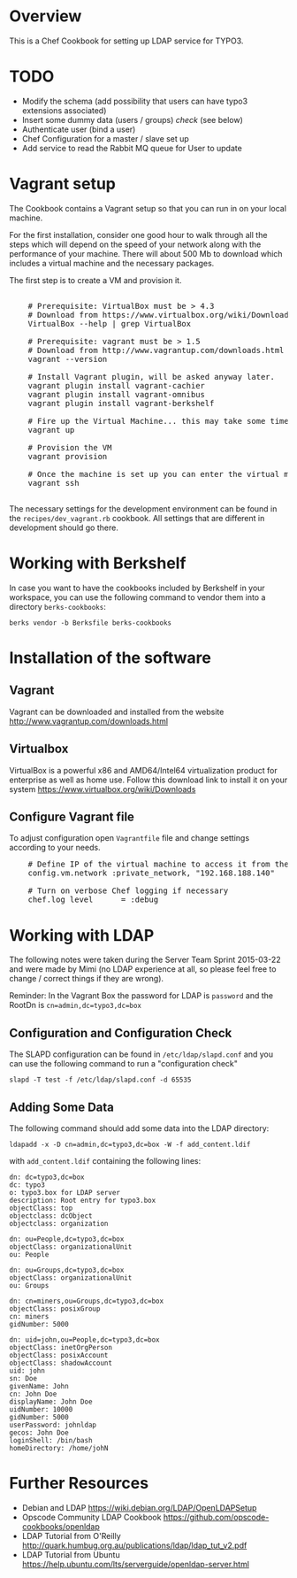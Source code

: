 Overview
========

This is a Chef Cookbook for setting up LDAP service for TYPO3.

TODO
====

* Modify the schema (add possibility that users can have typo3 extensions associated)
* Insert some dummy data (users / groups) *check* (see below)
* Authenticate user (bind a user)
* Chef Configuration for a master / slave set up
* Add service to read the Rabbit MQ queue for User to update

Vagrant setup
=============

The Cookbook contains a Vagrant setup so that you can run in on your local machine.

For the first installation, consider one good hour to walk through all the steps which will depend on the speed of your network along with the performance of your machine.
There will about 500 Mb to download which includes a virtual machine and the necessary packages.

The first step is to create a VM and provision it.

<pre>

	# Prerequisite: VirtualBox must be > 4.3
	# Download from https://www.virtualbox.org/wiki/Downloads
	VirtualBox --help | grep VirtualBox

	# Prerequisite: vagrant must be > 1.5
	# Download from http://www.vagrantup.com/downloads.html
	vagrant --version

	# Install Vagrant plugin, will be asked anyway later.
	vagrant plugin install vagrant-cachier
	vagrant plugin install vagrant-omnibus
	vagrant plugin install vagrant-berkshelf

	# Fire up the Virtual Machine... this may take some time as it will download an empty VM box
	vagrant up

	# Provision the VM
	vagrant provision

	# Once the machine is set up you can enter the virtual machine by using vagrant itself.
	vagrant ssh

</pre>

The necessary settings for the development environment can be found in the ``recipes/dev_vagrant.rb`` cookbook. All settings
that are different in development should go there.

Working with Berkshelf
======================

In case you want to have the cookbooks included by Berkshelf in your workspace, you can use the following command to vendor them into a directory ``berks-cookbooks``:

    berks vendor -b Berksfile berks-cookbooks

Installation of the software
============================

Vagrant
-------

Vagrant can be downloaded and installed from the website http://www.vagrantup.com/downloads.html

Virtualbox
----------

VirtualBox is a powerful x86 and AMD64/Intel64 virtualization product for enterprise as well as home use.
Follow this download link to install it on your system https://www.virtualbox.org/wiki/Downloads

Configure Vagrant file
----------------------

To adjust configuration open ``Vagrantfile`` file and change settings according to your needs.

<pre>
	# Define IP of the virtual machine to access it from the host
	config.vm.network :private_network, "192.168.188.140"

	# Turn on verbose Chef logging if necessary
	chef.log_level      = :debug
</pre>

Working with LDAP
=================

The following notes were taken during the Server Team Sprint 2015-03-22 and were made by Mimi (no LDAP experience at all, so please feel free to
change / correct things if they are wrong).

Reminder: In the Vagrant Box the password for LDAP is ``password`` and the RootDn is ``cn=admin,dc=typo3,dc=box``

Configuration and Configuration Check
-------------------------------------

The SLAPD configuration can be found in ``/etc/ldap/slapd.conf`` and you can use the following command to run a "configuration check"

    slapd -T test -f /etc/ldap/slapd.conf -d 65535

Adding Some Data
----------------

The following command should add some data into the LDAP directory:

    ldapadd -x -D cn=admin,dc=typo3,dc=box -W -f add_content.ldif

with ``add_content.ldif`` containing the following lines:

    dn: dc=typo3,dc=box
    dc: typo3
    o: typo3.box for LDAP server
    description: Root entry for typo3.box
    objectClass: top
    objectclass: dcObject
    objectclass: organization

    dn: ou=People,dc=typo3,dc=box
    objectClass: organizationalUnit
    ou: People

    dn: ou=Groups,dc=typo3,dc=box
    objectClass: organizationalUnit
    ou: Groups

    dn: cn=miners,ou=Groups,dc=typo3,dc=box
    objectClass: posixGroup
    cn: miners
    gidNumber: 5000

    dn: uid=john,ou=People,dc=typo3,dc=box
    objectClass: inetOrgPerson
    objectClass: posixAccount
    objectClass: shadowAccount
    uid: john
    sn: Doe
    givenName: John
    cn: John Doe
    displayName: John Doe
    uidNumber: 10000
    gidNumber: 5000
    userPassword: johnldap
    gecos: John Doe
    loginShell: /bin/bash
    homeDirectory: /home/johN

Further Resources
=================

* Debian and LDAP https://wiki.debian.org/LDAP/OpenLDAPSetup
* Opscode Community LDAP Cookbook https://github.com/opscode-cookbooks/openldap
* LDAP Tutorial from O'Reilly http://quark.humbug.org.au/publications/ldap/ldap_tut_v2.pdf
* LDAP Tutorial from Ubuntu https://help.ubuntu.com/lts/serverguide/openldap-server.html
